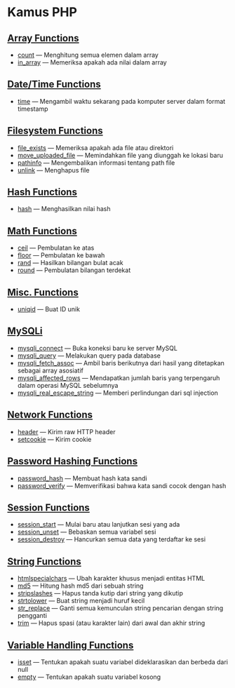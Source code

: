 # Kamus PHP

##  [Array Functions](https://www.php.net/manual/en/ref.array.php)
-   [count](https://www.php.net/manual/en/function.count.php) — Menghitung semua elemen dalam array
-   [in_array](https://www.php.net/manual/en/function.in-array) — Memeriksa apakah ada nilai dalam array

##  [Date/Time Functions](https://www.php.net/manual/en/ref.datetime.php)
-   [time](https://www.php.net/manual/en/function.time) — Mengambil waktu sekarang pada komputer server dalam format timestamp

##  [Filesystem Functions](https://www.php.net/manual/en/ref.filesystem.php)
-   [file_exists](https://www.php.net/manual/en/function.file-exists) — Memeriksa apakah ada file atau direktori
-   [move_uploaded_file](https://www.php.net/manual/en/function.move-uploaded-file) — Memindahkan file yang diunggah ke lokasi baru
-   [pathinfo](https://www.php.net/manual/en/function.pathinfo) — Mengembalikan informasi tentang path file
-   [unlink](https://www.php.net/manual/en/function.unlink.php) — Menghapus file

##  [Hash Functions](https://www.php.net/manual/en/ref.hash.php)
-   [hash](https://www.php.net/manual/en/function.hash.php) — Menghasilkan nilai hash

##  [Math Functions](https://www.php.net/manual/en/ref.math.php)
-   [ceil](https://www.php.net/manual/en/function.ceil.php) — Pembulatan ke atas
-   [floor](https://www.php.net/manual/en/function.floor.php) — Pembulatan ke bawah
-   [rand](https://www.php.net/manual/en/function.rand) — Hasilkan bilangan bulat acak
-   [round](https://www.php.net/manual/en/function.round.php) — Pembulatan bilangan terdekat

##  [Misc. Functions](https://www.php.net/manual/en/ref.misc.php)
-   [uniqid](https://www.php.net/manual/en/function.uniqid) — Buat ID unik

##  [MySQLi](https://www.php.net/manual/en/book.mysqli.php)
-   [mysqli_connect](https://www.php.net/manual/en/function.mysqli-connect.php) — Buka koneksi baru ke server MySQL
-   [mysqli_query](https://www.php.net/manual/en/mysqli.query.php) — Melakukan query pada database
-   [mysqli_fetch_assoc](https://www.php.net/manual/en/mysqli-result.fetch-assoc.php) — Ambil baris berikutnya dari hasil yang ditetapkan sebagai array asosiatif
-   [mysqli_affected_rows](https://www.php.net/manual/en/mysqli.affected-rows) — Mendapatkan jumlah baris yang terpengaruh dalam operasi MySQL sebelumnya
-   [mysqli_real_escape_string](https://www.php.net/manual/en/mysqli.real-escape-string.php) — Memberi perlindungan dari sql injection

##  [Network Functions](https://www.php.net/manual/en/ref.network.php)
-   [header](https://www.php.net/manual/en/function.header) — Kirim raw HTTP header
-   [setcookie](https://www.php.net/manual/en/function.setcookie.php) — Kirim cookie

##  [Password Hashing Functions](https://www.php.net/manual/en/ref.password.php)
-   [password_hash](https://www.php.net/manual/en/function.password-hash) — Membuat hash kata sandi
-   [password_verify](https://www.php.net/manual/en/function.password-verify) — Memverifikasi bahwa kata sandi cocok dengan hash

##  [Session Functions](https://www.php.net/manual/en/ref.session.php)
-   [session_start](https://www.php.net/manual/en/function.session-start.php) — Mulai baru atau lanjutkan sesi yang ada
-   [session_unset](https://www.php.net/manual/en/function.session-unset.php) — Bebaskan semua variabel sesi
-   [session_destroy](https://www.php.net/manual/en/function.session-destroy.php) — Hancurkan semua data yang terdaftar ke sesi

##  [String Functions](https://www.php.net/manual/en/ref.strings.php)
-   [htmlspecialchars](https://www.php.net/manual/en/function.htmlspecialchars.php) — Ubah karakter khusus menjadi entitas HTML
-   [md5](https://www.php.net/manual/en/function.md5) — Hitung hash md5 dari sebuah string
-   [stripslashes](https://www.php.net/manual/en/function.stripslashes) — Hapus tanda kutip dari string yang dikutip
-   [strtolower](https://www.php.net/manual/en/function.strtolower) — Buat string menjadi huruf kecil
-   [str_replace](https://www.php.net/manual/en/function.str-replace) — Ganti semua kemunculan string pencarian dengan string pengganti
-   [trim](https://www.php.net/manual/en/function.trim) — Hapus spasi (atau karakter lain) dari awal dan akhir string

##  [Variable Handling Functions](https://www.php.net/manual/en/ref.var.php)
-   [isset](https://www.php.net/manual/en/function.isset.php) — Tentukan apakah suatu variabel dideklarasikan dan berbeda dari null
-   [empty](https://www.php.net/manual/en/function.empty) — Tentukan apakah suatu variabel kosong

